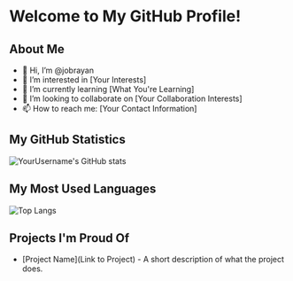 # Welcome to My GitHub Profile!

## About Me
- 👋 Hi, I’m @jobrayan
- 👀 I’m interested in [Your Interests]
- 🌱 I’m currently learning [What You're Learning]
- 💞️ I’m looking to collaborate on [Your Collaboration Interests]
- 📫 How to reach me: [Your Contact Information]

## My GitHub Statistics

![YourUsername's GitHub stats](https://github-readme-stats.vercel.app/api?username=jobrayan&show_icons=true&theme=radical)

## My Most Used Languages

![Top Langs](https://github-readme-stats.vercel.app/api/top-langs/?username=jobrayan&layout=compact&theme=radical)

## Projects I'm Proud Of

- [Project Name](Link to Project) - A short description of what the project does.
